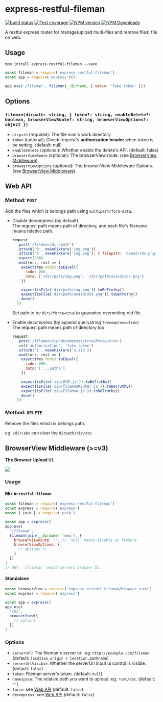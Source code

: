 # express-restful-fileman

[![build status](https://img.shields.io/travis/imcuttle/express-restful-fileman/master.svg?style=flat-square)](https://travis-ci.org/imcuttle/express-restful-fileman)
[![Test coverage](https://img.shields.io/codecov/c/github/imcuttle/express-restful-fileman.svg?style=flat-square)](https://codecov.io/github/imcuttle/express-restful-fileman?branch=master)
[![NPM version](https://img.shields.io/npm/v/express-restful-fileman.svg?style=flat-square)](https://www.npmjs.com/package/express-restful-fileman)
[![NPM Downloads](https://img.shields.io/npm/dm/express-restful-fileman.svg?style=flat-square&maxAge=43200)](https://www.npmjs.com/package/express-restful-fileman)

A restful express router for manage(upload multi-files and remove files) file on web.

## Usage

    npm install express-restful-fileman --save

```javascript
const fileman = require('express-restful-fileman')
const app = require('express')()

app.use('/fileman', fileman(__dirname, { token: 'fake_token' }))
```

## Options

### `fileman(dirpath: string, { token?: string, enableDelete?: boolean, browserViewRoute?: string, browserViewOptions?: object })`

- `dirpath` (required): The file man's work directory.
- `token` (optional): Check request's **authorization header** when token is be setting. (default: null)
- `enableDelete` (optional): Whether enable the delete's API. (default: false)
- `browserViewRoute` (optional): The browserView route. (see [BrowserView Middleware](#browserview-middleware-v3))
- `browserViewOptions` (optional): The browserView Middleware Options. (see [BrowserView Middleware](#browserview-middleware-v3))

## Web API

### Method: `POST`

Add the files which is belongs path using `multipart/form-data`.

- Disable decompress (by default)  
  The request path means path of directory, and each file's filename means relative path.

  ```javascript
  request
    .post('/fileman/dir/path')
    .attach('0', makeFixture('img.png'))
    .attach('1', makeFixture('img.png'), { filepath: 'asasd/sds.png' })
    .expect(200)
    .end((err, res) => {
      expect(res.body).toEqual({
        code: 200,
        data: ['/dir/path/img.png', '/dir/path/asasd/sds.png']
      })

      expect(isFile('dir/path/img.png')).toBeTruthy()
      expect(isFile('dir/path/asasd/sds.png')).toBeTruthy()
      done()
    })
  ```

  Set path to be `dir/?force=true` to guarantee overwriting old file.

* Enable decompress (by append querystring `?decompress=true`)  
  The request path means path of directory too.

  ```javascript
  request
    .post('/fileman/zip?decompress=true&force=true')
    .set('authorization', 'fake_token')
    .attach('1', makeFixture('a.zip'))
    .end((err, res) => {
      expect(res.body).toEqual({
        code: 200,
        data: ['...paths']
      })

      expect(isFile('zip/你好.js')).toBeTruthy()
      expect(isFile('zip/filemanRouter.js')).toBeTruthy()
      expect(isFile('zip/FileMan.js')).toBeTruthy()
      done()
    })
  ```

### Method: `DELETE`

Remove the files which is belongs path.

eg. `/dir/abc` can clear the `dirpath/dir/abc`.

## BrowserView Middleware (>=v3)

**The Browser Upload UI.**

![](https://i.loli.net/2018/08/25/5b80ea988f18e.png)

### Usage

#### Mix in `restful-fileman`

```javascript
const fileman = require('express-restful-fileman')
const express = require('express')
const { join } = require('path')

const app = express()
app.use(
  '/fileman',
  fileman(join(__dirname, 'www'), {
    browserViewRoute: '', // `null` means disable ui feature.
    browserViewOptions: {
      /* options */
    }
  })
)
// GET: `/fileman` would servers browser UI.
```

#### Standalone

```javascript
const browserView = require('express-restful-fileman/browser-view')
const express = require('express')

const app = express()
app.use(
  '/ui',
  browserView({
    // options
  })
)
```

### Options

- `serverUrl`: The fileman's server url, eg. `http://example.com/fileman`. (default: `location.origin + location.pathname`)
- `serverUrlVisible`: Whether the serverUrl input ui control is visible. (default: `false`)
- `token`: Fileman server's token. (default: `null`)
- `namespace`: The relative path you want to upload, eg. `root/abc`. (default: `''`)
- `force`: see [Web API](#web-api) (default: `false`)
- `decompress`: see [Web API](#web-api) (default: `false`)
